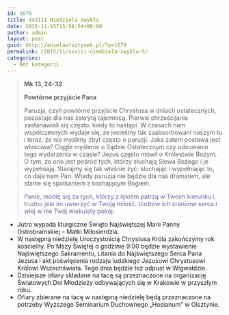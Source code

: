 ```yaml
---
id: 1679
title: XXXIII Niedziela zwykła
date: 2015-11-15T15:56:54+00:00
author: admin
layout: post
guid: http://anielaolsztynek.pl/?p=1679
permalink: /2015/11/xxxiii-niedziela-zwykla-5/
categories:
  - Bez kategorii
---
```

> **Mk 13, 24-32**
> 
> **Powtórne przyjście Pana**
> 
> Paruzja, czyli powtórne przyjście Chrystusa w dniach ostatecznych, pozostaje dla nas zakrytą tajemnicą. Pierwsi chrześcijanie zastanawiali się często, kiedy to nastąpi. W czasach nam współczesnych wydaje się, że jesteśmy tak zaabsorbowani naszym tu i teraz, że nie myślimy zbyt często o paruzji. Jaka zatem postawa jest właściwa? Ciągłe myślenie o Sądzie Ostatecznym czy odsuwanie tego wydarzenia w czasie? Jezus często mówił o Królestwie Bożym. O tym, że ono jest pośród tych, którzy słuchają Słowa Bożego i je wypełniają. Starajmy się tak właśnie żyć: słuchając i wypełniając to, co daje nam Pan. Wtedy paruzja nie będzie dla nas dramatem, ale stanie się spotkaniem z kochającym Bogiem.
> 
> <span style="color: #666699;">Panie, modlę się za tych, którzy z lękiem patrzą w Twoim kierunku i trudno jest im uwierzyć w Twoją miłość. Uzdrów ich zranione serca i wlej w nie Twój wiekuisty pokój.</span>

  * Jutro wypada liturgiczne Święto Najświętszej Marii Panny Ostrobramskiej &#8211; Matki Miłosierdzia.
  * W następną niedzielę Uroczystością Chrystusa Króla zakończymy rok kościelny. Po Mszy Świętej o godzinie 9:00 będzie wystawienie Najświętszego Sakramentu, Litania do Najświętszego Serca Pana Jezusa i akt poświęcenia rodzaju ludzkiego Jezusowi Chrystusowi Królowi Wszechświata. Tego dnia będzie też odpust w Wigwałdzie.
  * Dzisiejsze ofiary składane na tacę są przeznaczone na organizację Światowych Dni Młodzieży odbywających się w Krakowie w przyszłym roku.
  * Ofiary zbierane na tacę w następną niedzielę będą przeznaczone na potrzeby Wyższego Seminarium Duchownego &#8222;Hosianum&#8221; w Olsztynie.